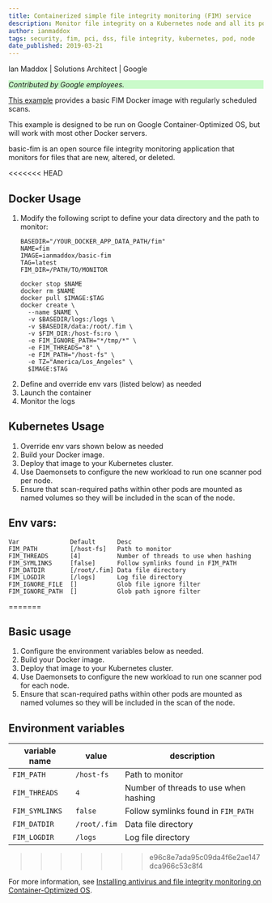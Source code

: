 ```yaml
---
title: Containerized simple file integrity monitoring (FIM) service
description: Monitor file integrity on a Kubernetes node and all its pods.
author: ianmaddox
tags: security, fim, pci, dss, file integrity, kubernetes, pod, node
date_published: 2019-03-21
---
```


Ian Maddox | Solutions Architect | Google

<p style="background-color:#CAFACA;"><i>Contributed by Google employees.</i></p>

[This example](https://github.com/GoogleCloudPlatform/community/tree/master/tutorials/gcp-cos-basic-fim) provides a basic FIM Docker image with regularly scheduled scans.

This example is designed to be run on Google Container-Optimized OS, but will work with most other Docker servers.

basic-fim is an open source file integrity monitoring application that monitors for files that are new, altered, or deleted.

<<<<<<< HEAD
## Docker Usage
1. Modify the following script to define your data directory and the path to monitor:
    ```
    BASEDIR="/YOUR_DOCKER_APP_DATA_PATH/fim"
    NAME=fim
    IMAGE=ianmaddox/basic-fim
    TAG=latest
    FIM_DIR=/PATH/TO/MONITOR

    docker stop $NAME
    docker rm $NAME
    docker pull $IMAGE:$TAG
    docker create \
      --name $NAME \
      -v $BASEDIR/logs:/logs \
      -v $BASEDIR/data:/root/.fim \
      -v $FIM_DIR:/host-fs:ro \
      -e FIM_IGNORE_PATH="*/tmp/*" \
      -e FIM_THREADS="8" \
      -e FIM_PATH="/host-fs" \
      -e TZ="America/Los_Angeles" \
      $IMAGE:$TAG

    ```
1. Define and override env vars (listed below) as needed
1. Launch the container
1. Monitor the logs

## Kubernetes Usage

1. Override env vars shown below as needed
1. Build your Docker image.
1. Deploy that image to your Kubernetes cluster.
1. Use Daemonsets to configure the new workload to run one scanner pod per node.
1. Ensure that scan-required paths within other pods are mounted as named volumes so they will be included in the scan of
   the node.

## Env vars:
```
Var              Default      Desc
FIM_PATH         [/host-fs]   Path to monitor
FIM_THREADS      [4]          Number of threads to use when hashing
FIM_SYMLINKS     [false]      Follow symlinks found in FIM_PATH
FIM_DATDIR       [/root/.fim] Data file directory
FIM_LOGDIR       [/logs]      Log file directory
FIM_IGNORE_FILE  []           Glob file ignore filter
FIM_IGNORE_PATH  []           Glob path ignore filter
```
=======
## Basic usage

1. Configure the environment variables below as needed.
1. Build your Docker image.
1. Deploy that image to your Kubernetes cluster.
1. Use Daemonsets to configure the new workload to run one scanner pod for each node.
1. Ensure that scan-required paths within other pods are mounted as named volumes so they will be included in the scan of 
   the node.

## Environment variables

| variable name   | value        | description |
|-----------------|--------------|-------------|
| `FIM_PATH`      | `/host-fs`   | Path to monitor |
| `FIM_THREADS`   | `4`          | Number of threads to use when hashing |
| `FIM_SYMLINKS`  | `false`      | Follow symlinks found in `FIM_PATH` |
| `FIM_DATDIR`    | `/root/.fim` | Data file directory |
| `FIM_LOGDIR`    | `/logs`      | Log file directory |
>>>>>>> e96c8e7ada95c09da4f6e2ae147dca966c53c8f4

For more information, see [Installing antivirus and file integrity monitoring on Container-Optimized OS](https://cloud.google.com/solutions/installing-antivirus-and-file-integrity-monitoring-on-container-optimized-os).
